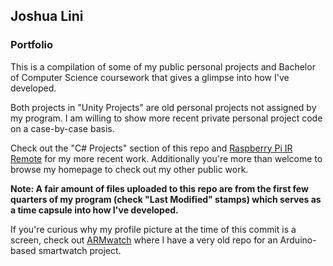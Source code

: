 ## Joshua Lini
### Portfolio
This is a compilation of some of my public personal projects and Bachelor of Computer Science coursework that gives a glimpse into how I've developed. 

Both projects in "Unity Projects" are old personal projects not assigned by my program. I am willing to show more recent private personal project code on a case-by-case basis.

Check out the "C# Projects" section of this repo and [Raspberry Pi IR Remote](https://github.com/Cybotive/RaspPi-POST-IrRemote) for my more recent work. Additionally you're more than welcome to browse my homepage to check out my other public work.

**Note: A fair amount of files uploaded to this repo are from the first few quarters of my program (check "Last Modified" stamps) which serves as a time capsule into how I've developed.**

If you're curious why my profile picture at the time of this commit is a screen, check out [ARMwatch](https://github.com/Cybotive/ARMwatch) where I have a very old repo for an Arduino-based smartwatch project.
